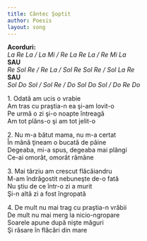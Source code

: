 ```yaml
---
title: Cântec Șoptit
author: Poesis
layout: song
---
```



**Acorduri:**  
*La Re La / La Mi / Re La Re La / Re Mi La*  
**SAU**  
*Re Sol Re / Re La / Sol Re Sol Re / Sol La Re*  
**SAU**  
*Sol Do Sol / Sol Re / Do Sol Do Sol / Do Re Do*  


1\. Odată am ucis o vrabie  
Am tras cu praştia-n ea şi-am lovit-o  
Pe urmă o zi şi-o noapte întreagă  
Am tot plâns-o şi am tot jelit-o  


2\. Nu m-a bătut mama, nu m-a certat  
În mână ţineam o bucată de pâine  
Degeaba, mi-a spus, degeaba mai plângi  
Ce-ai omorât, omorât rămâne  


3\. Mai târziu am crescut flăcăiandru  
M-am îndrăgostit nebuneşte de-o fată  
Nu ştiu de ce într-o zi a murit  
Şi-n altă zi a fost îngropată  


4\. De mult nu mai trag cu praştia-n vrăbii  
De mult nu mai merg la nicio-ngropare  
Soarele apune după nişte măguri  
Şi răsare în flăcări din mare  
